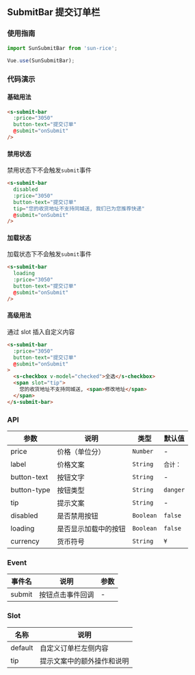 ## SubmitBar 提交订单栏

### 使用指南
``` javascript
import SunSubmitBar from 'sun-rice';

Vue.use(SunSubmitBar);
```

### 代码演示

#### 基础用法

```html
<s-submit-bar
  :price="3050"
  button-text="提交订单"
  @submit="onSubmit"
/>
```

#### 禁用状态
禁用状态下不会触发`submit`事件

```html
<s-submit-bar
  disabled
  :price="3050"
  button-text="提交订单"
  tip="您的收货地址不支持同城送, 我们已为您推荐快递"
  @submit="onSubmit"
/>
```

#### 加载状态
加载状态下不会触发`submit`事件

```html
<s-submit-bar
  loading
  :price="3050"
  button-text="提交订单"
  @submit="onSubmit"
/>
```

#### 高级用法
通过 slot 插入自定义内容

```html
<s-submit-bar
  :price="3050"
  button-text="提交订单"
  @submit="onSubmit"
>
  <s-checkbox v-model="checked">全选</s-checkbox>
  <span slot="tip">
    您的收货地址不支持同城送, <span>修改地址</span>
  </span>
</s-submit-bar>
```

### API

| 参数 | 说明 | 类型 | 默认值 |
|-----------|-----------|-----------|-------------|
| price | 价格（单位分） |  `Number` | - |
| label | 价格文案 |  `String` | `合计：` |
| button-text | 按钮文字 | `String` | - |
| button-type | 按钮类型 |  `String` | `danger` |
| tip | 提示文案 |  `String` | - |
| disabled | 是否禁用按钮 |  `Boolean` | `false` |
| loading | 是否显示加载中的按钮 |  `Boolean` | `false` |
| currency | 货币符号 |  `String` | `¥` |

### Event

| 事件名 | 说明 | 参数 |
|-----------|-----------|-----------|
| submit | 按钮点击事件回调 | - |

### Slot

| 名称 | 说明 |
|-----------|-----------|
| default | 自定义订单栏左侧内容 |
| tip | 提示文案中的额外操作和说明 |
